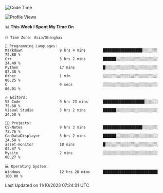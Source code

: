 <!--START_SECTION:waka-->
![Code Time](http://img.shields.io/badge/Code%20Time-1%2C288%20hrs%2032%20mins-blue)

![Profile Views](http://img.shields.io/badge/Profile%20Views-2-blue)

📊 **This Week I Spent My Time On** 

```text
🕑︎ Time Zone: Asia/Shanghai

💬 Programming Languages: 
Markdown                 9 hrs 4 mins        ██████████████████░░░░░░░   72.88 % 
C++                      3 hrs 2 mins        ██████░░░░░░░░░░░░░░░░░░░   24.49 % 
Python                   17 mins             █░░░░░░░░░░░░░░░░░░░░░░░░   02.38 % 
Other                    1 min               ░░░░░░░░░░░░░░░░░░░░░░░░░   00.25 % 
C                        0 secs              ░░░░░░░░░░░░░░░░░░░░░░░░░   00.01 % 

🔥 Editors: 
VS Code                  9 hrs 23 mins       ███████████████████░░░░░░   75.50 % 
Visual Studio            3 hrs 2 mins        ██████░░░░░░░░░░░░░░░░░░░   24.50 % 

🐱‍💻 Projects: 
CS-Notes                 9 hrs 3 mins        ██████████████████░░░░░░░   72.76 % 
CanDataDisplayer         3 hrs 2 mins        ██████░░░░░░░░░░░░░░░░░░░   24.50 % 
asset-monitor            18 mins             █░░░░░░░░░░░░░░░░░░░░░░░░   02.47 % 
Mysite                   2 mins              ░░░░░░░░░░░░░░░░░░░░░░░░░   00.27 % 

💻 Operating System: 
Windows                  12 hrs 26 mins      █████████████████████████   100.00 % 
```


 Last Updated on 11/10/2023 07:24:01 UTC
<!--END_SECTION:waka-->